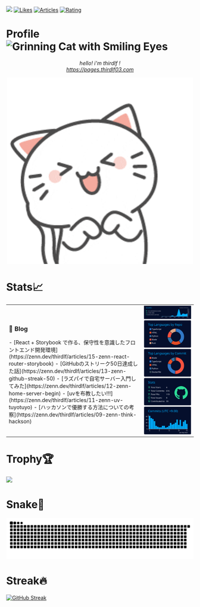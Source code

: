 ![](https://komarev.com/ghpvc/?username=thirdlf03&style=flat)
[![Likes](https://badgen.org/img/zenn/thirdlf/likes?style=flat)](https://zenn.dev/thirdlf)
[![Articles](https://badgen.org/img/zenn/thirdlf/articles?style=flat)](https://zenn.dev/thirdlf)
[![Rating](https://badgen.org/img/atcoder/thirdlf03/rating/algorithm?style=plastic)](https://atcoder.jp/users/thirdlf03?contestType=algo)

# Profile <img src="https://raw.githubusercontent.com/Tarikul-Islam-Anik/Animated-Fluent-Emojis/master/Emojis/Smilies/Grinning%20Cat%20with%20Smiling%20Eyes.png" alt="Grinning Cat with Smiling Eyes" width="25" height="25" />

<p align="center">
  <em>
    hello! i'm thirdlf !
    <br>
    <a href="https://pages.thirdlf03.com">https://pages.thirdlf03.com</a>
  </em>
</p>
<div align="center">
  <img height="500" src="giphy.gif"></img>
</div>

# Stats📈
<table>
  <tr>
    <td>
      <h3>📢 Blog</h3>
      <!-- BLOG-POST-LIST:START -->
- [React + Storybook で作る、保守性を意識したフロントエンド開発環境](https://zenn.dev/thirdlf/articles/15-zenn-react-router-storybook)
- [GitHubのストリーク50日達成した話](https://zenn.dev/thirdlf/articles/13-zenn-github-streak-50)
- [ラズパイで自宅サーバー入門してみた](https://zenn.dev/thirdlf/articles/12-zenn-home-server-begin)
- [uvを布教したい!!!](https://zenn.dev/thirdlf/articles/11-zenn-uv-tuyotuyo)
- [ハッカソンで優勝する方法についての考察](https://zenn.dev/thirdlf/articles/09-zenn-think-hackson)
<!-- BLOG-POST-LIST:END -->
    </td>
    <td>
      <a href="https://github.com/vn7n24fzkq/github-profile-summary-cards">
        <img src="https://raw.githubusercontent.com/thirdlf03/thirdlf03/main/profile-summary-card-output/algolia/0-profile-details.svg">
      </a>
      <a href="https://github.com/vn7n24fzkq/github-profile-summary-cards">
        <img src="https://raw.githubusercontent.com/thirdlf03/thirdlf03/main/profile-summary-card-output/algolia/1-repos-per-language.svg">
      </a>
      <a href="https://github.com/vn7n24fzkq/github-profile-summary-cards">
        <img src="https://raw.githubusercontent.com/thirdlf03/thirdlf03/main/profile-summary-card-output/algolia/2-most-commit-language.svg">
      </a>
      <a href="https://github.com/vn7n24fzkq/github-profile-summary-cards">
        <img src="https://raw.githubusercontent.com/thirdlf03/thirdlf03/main/profile-summary-card-output/algolia/3-stats.svg">
      </a>
      <a href="https://github.com/vn7n24fzkq/github-profile-summary-cards">
        <img src="https://raw.githubusercontent.com/thirdlf03/thirdlf03/main/profile-summary-card-output/algolia/4-productive-time.svg">
      </a>
    </td>
  </tr>
</table>


# Trophy🏆
![](https://github-profile-trophy.vercel.app/?username=thirdlf03&theme=oldie)

# Snake🐍
![Snake animation Contribution Graph](https://raw.githubusercontent.com/thirdlf03/thirdlf03/output/github-contribution-grid-snake.svg)

# Streak🔥
[![GitHub Streak](https://streak-stats.demolab.com/?user=thirdlf03&theme=algolia&card_width=900&card_height=390)](https://git.io/streak-stats)
